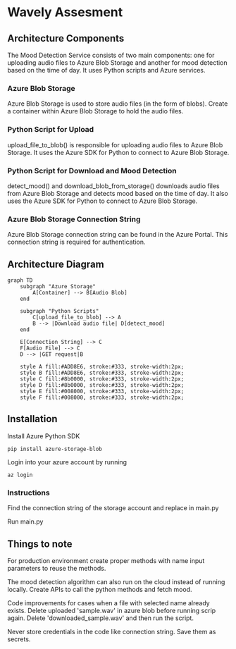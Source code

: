 # Wavely Assesment

## Architecture Components
The Mood Detection Service consists of two main components: one for uploading audio files to Azure Blob Storage and another for mood detection based on the time of day. It uses Python scripts and Azure services.

### Azure Blob Storage

Azure Blob Storage is used to store audio files (in the form of blobs).
Create a container within Azure Blob Storage to hold the audio files.

### Python Script for Upload

upload_file_to_blob() is responsible for uploading audio files to Azure Blob Storage.
It uses the Azure SDK for Python to connect to Azure Blob Storage.
### Python Script for Download and Mood Detection

detect_mood() and  download_blob_from_storage() downloads audio files from Azure Blob Storage and detects mood based on the time of day.
It also uses the Azure SDK for Python to connect to Azure Blob Storage.
### Azure Blob Storage Connection String

Azure Blob Storage connection string can be found in the Azure Portal. This connection string is required for authentication.

## Architecture Diagram
```mermaid
graph TD
    subgraph "Azure Storage"
        A[Container] --> B[Audio Blob]
    end

    subgraph "Python Scripts"
        C[upload_file_to_blob] --> A
        B --> |Download audio file| D[detect_mood]
    end

    E[Connection String] --> C
    F[Audio File] --> C
    D --> |GET request|B

    style A fill:#ADD8E6, stroke:#333, stroke-width:2px;
    style B fill:#ADD8E6, stroke:#333, stroke-width:2px;
    style C fill:#8b0000, stroke:#333, stroke-width:2px;
    style D fill:#8b0000, stroke:#333, stroke-width:2px;
    style E fill:#008000, stroke:#333, stroke-width:2px;
    style F fill:#008000, stroke:#333, stroke-width:2px;
```

## Installation 
Install Azure Python SDK 
```
pip install azure-storage-blob
```

Login into your azure account by running 

```
az login
```

### Instructions
Find the connection string of the storage account and replace in main.py


Run main.py



## Things to note
For production environment create proper methods with name input parameters to reuse the methods. 

The mood detection algorithm can also run on the cloud instead of running locally. Create APIs to call the python methods and fetch mood. 

Code improvements for cases when a file with selected name already exists. Delete uploaded 'sample.wav' in azure blob before running scrip again. Delete 'downloaded_sample.wav' and then run the script.

Never store credentials in the code like connection string. Save them as secrets. 




